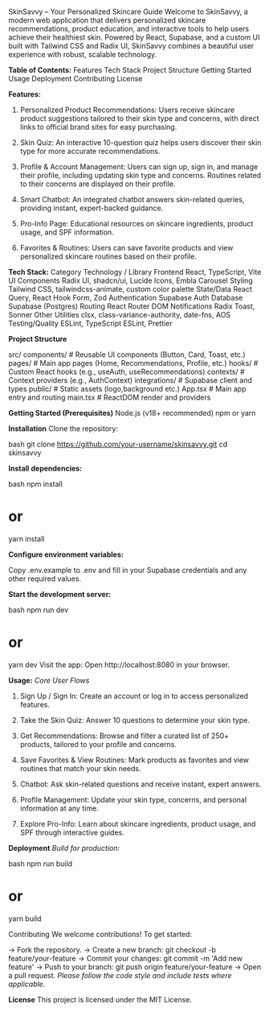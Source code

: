SkinSavvy – Your Personalized Skincare Guide
Welcome to SkinSavvy, a modern web application that delivers personalized skincare recommendations, product education, and interactive tools to help users achieve their healthiest skin. Powered by React, Supabase, and a custom UI built with Tailwind CSS and Radix UI, SkinSavvy combines a beautiful user experience with robust, scalable technology.

**Table of Contents:** 
Features
Tech Stack
Project Structure
Getting Started
Usage
Deployment
Contributing
License

**Features:**
1) Personalized Product Recommendations:
Users receive skincare product suggestions tailored to their skin type and concerns, with direct links to official brand sites for easy purchasing.

2) Skin Quiz:
An interactive 10-question quiz helps users discover their skin type for more accurate recommendations.

3) Profile & Account Management:
Users can sign up, sign in, and manage their profile, including updating skin type and concerns. Routines related to their concerns are displayed on their profile.

4) Smart Chatbot:
An integrated chatbot answers skin-related queries, providing instant, expert-backed guidance.

5) Pro-Info Page:
Educational resources on skincare ingredients, product usage, and SPF information.

6) Favorites & Routines:
Users can save favorite products and view personalized skincare routines based on their profile.

**Tech Stack:**
Category	          Technology / Library
Frontend	          React, TypeScript, Vite
UI Components	      Radix UI, shadcn/ui, Lucide Icons, Embla Carousel
Styling	            Tailwind CSS, tailwindcss-animate, custom color palette
State/Data	        React Query, React Hook Form, Zod
Authentication	    Supabase Auth
Database	          Supabase (Postgres)
Routing	            React Router DOM
Notifications	      Radix Toast, Sonner
Other Utilities	    clsx, class-variance-authority, date-fns, AOS
Testing/Quality	    ESLint, TypeScript ESLint, Prettier


**Project Structure**

src/
  components/         # Reusable UI components (Button, Card, Toast, etc.)
  pages/              # Main app pages (Home, Recommendations, Profile, etc.)
  hooks/              # Custom React hooks (e.g., useAuth, useRecommendations)
  contexts/           # Context providers (e.g., AuthContext)
  integrations/       # Supabase client and types
  public/             # Static assets (logo,background etc.)
  App.tsx             # Main app entry and routing
  main.tsx            # ReactDOM render and providers

**Getting Started (Prerequisites)**
Node.js (v18+ recommended)
npm or yarn

**Installation**
Clone the repository:

bash
git clone https://github.com/your-username/skinsavvy.git
cd skinsavvy

**Install dependencies:**

bash
npm install
# or
yarn install

**Configure environment variables:**

Copy .env.example to .env and fill in your Supabase credentials and any other required values.

**Start the development server:**

bash
npm run dev
# or
yarn dev
Visit the app:
Open http://localhost:8080 in your browser.

**Usage:**
*Core User Flows*
1) Sign Up / Sign In:
Create an account or log in to access personalized features.

2) Take the Skin Quiz:
Answer 10 questions to determine your skin type.

3) Get Recommendations:
Browse and filter a curated list of 250+ products, tailored to your profile and concerns.

4) Save Favorites & View Routines:
Mark products as favorites and view routines that match your skin needs.

5) Chatbot:
Ask skin-related questions and receive instant, expert answers.

6) Profile Management:
Update your skin type, concerns, and personal information at any time.

7) Explore Pro-Info:
Learn about skincare ingredients, product usage, and SPF through interactive guides.


**Deployment**
*Build for production:*

bash
npm run build
# or
yarn build


Contributing
We welcome contributions! To get started:

-> Fork the repository.
-> Create a new branch: git checkout -b feature/your-feature
-> Commit your changes: git commit -m 'Add new feature'
-> Push to your branch: git push origin feature/your-feature
-> Open a pull request.
*Please follow the code style and include tests where applicable.*

**License**
This project is licensed under the MIT License.
